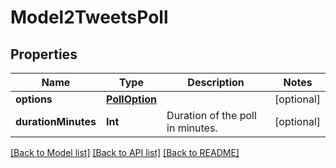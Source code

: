 # Model2TweetsPoll

## Properties
Name | Type | Description | Notes
------------ | ------------- | ------------- | -------------
**options** | [**PollOption**](PollOption.md) |  | [optional] 
**durationMinutes** | **Int** | Duration of the poll in minutes. | [optional] 

[[Back to Model list]](../README.md#documentation-for-models) [[Back to API list]](../README.md#documentation-for-api-endpoints) [[Back to README]](../README.md)


